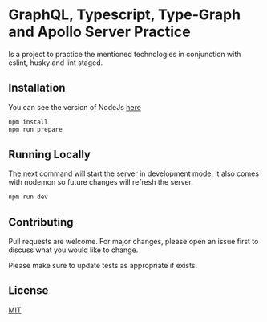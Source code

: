 # GraphQL, Typescript, Type-Graph and Apollo Server Practice

Is a project to practice the mentioned technologies in conjunction with eslint, husky and lint staged.

## Installation

You can see the version of NodeJs [here](https://github.com/jhonnar-rodriguez/graphql-practice/blob/master/.nvmrc)

```bash
npm install
npm run prepare
```

## Running Locally

The next command will start the server in development mode, it also comes with nodemon so future changes will refresh the server.

```bash
npm run dev
```

## Contributing

Pull requests are welcome. For major changes, please open an issue first to discuss what you would like to change.

Please make sure to update tests as appropriate if exists.

## License

[MIT](https://choosealicense.com/licenses/mit/)
